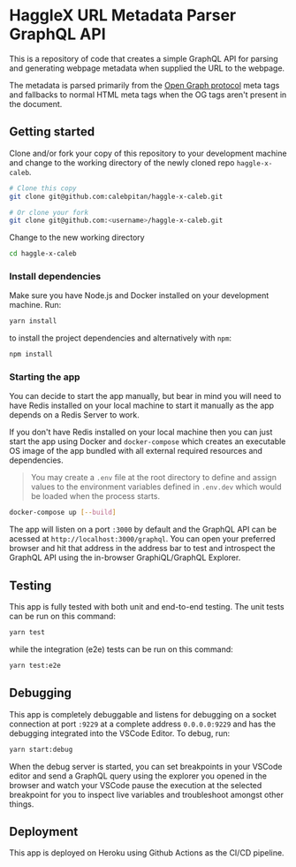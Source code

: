 # HaggleX URL Metadata Parser GraphQL API

This is a repository of code that creates a simple GraphQL API for parsing and generating webpage metadata when supplied the URL to the webpage.

The metadata is parsed primarily from the [Open Graph protocol](https://ogp.me) meta tags and fallbacks to normal HTML meta tags when the OG tags aren't present in the document.

## Getting started

Clone and/or fork your copy of this repository to your development machine and change to the working directory of the newly cloned repo `haggle-x-caleb`.

```bash
# Clone this copy
git clone git@github.com:calebpitan/haggle-x-caleb.git
```

```bash
# Or clone your fork
git clone git@github.com:<username>/haggle-x-caleb.git
```

Change to the new working directory

```bash
cd haggle-x-caleb
```

### Install dependencies

Make sure you have Node.js and Docker installed on your development machine. Run:

```bash
yarn install
```

to install the project dependencies and alternatively with `npm`:

```bash
npm install
```

### Starting the app

You can decide to start the app manually, but bear in mind you will need to have Redis installed on your local machine to start it manually as the app depends on a Redis Server to work. 

If you don't have Redis installed on your local machine then you can just start the app using Docker and `docker-compose` which creates an executable OS image of the app bundled with all external required resources and dependencies.

> You may create a `.env` file at the root directory to define and assign values to the environment variables defined in `.env.dev` which would be loaded when the process starts.

```bash
docker-compose up [--build]
```

The app will listen on a port `:3000` by default and the GraphQL API can be acessed at `http://localhost:3000/graphql`. You can open your preferred browser and hit that address in the address bar to test and introspect the GraphQL API using the in-browser GraphiQL/GraphQL Explorer.

## Testing

This app is fully tested with both unit and end-to-end testing. The unit tests can be run on this command:

```bash
yarn test
```

while the integration (e2e) tests can be run on this command:

```bash
yarn test:e2e
```

## Debugging

This app is completely debuggable and listens for debugging on a socket connection at port `:9229` at a complete address `0.0.0.0:9229` and has the debugging integrated into the VSCode Editor. To debug, run:

```bash
yarn start:debug
```

When the debug server is started, you can set breakpoints in your VSCode editor and send a GraphQL query using the explorer you opened in the browser and watch your VSCode pause the execution at the selected breakpoint for you to inspect live variables and troubleshoot amongst other things.

## Deployment

This app is deployed on Heroku using Github Actions as the CI/CD pipeline.

